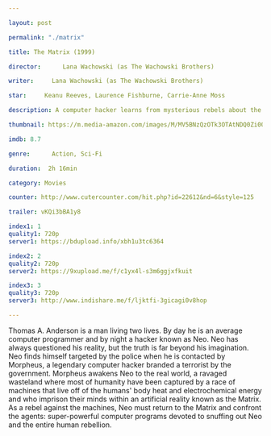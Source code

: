```yaml
---

layout: post

permalink: "./matrix"

title: The Matrix (1999)

director:      Lana Wachowski (as The Wachowski Brothers)

writer:     Lana Wachowski (as The Wachowski Brothers)

star:     Keanu Reeves, Laurence Fishburne, Carrie-Anne Moss

description: A computer hacker learns from mysterious rebels about the true nature of his reality and his role in the war against its controllers.

thumbnail: https://m.media-amazon.com/images/M/MV5BNzQzOTk3OTAtNDQ0Zi00ZTVkLWI0MTEtMDllZjNkYzNjNTc4L2ltYWdlXkEyXkFqcGdeQXVyNjU0OTQ0OTY@._V1_UX182_CR0,0,182,268_AL__QL50.jpg

imdb: 8.7

genre:      Action, Sci-Fi

duration:  2h 16min

category: Movies

counter: http://www.cutercounter.com/hit.php?id=22612&nd=6&style=125

trailer: vKQi3bBA1y8

index1: 1
quality1: 720p
server1: https://bdupload.info/xbh1u3tc6364

index2: 2
quality2: 720p
server2: https://9xupload.me/f/c1yx4l-s3m6ggjxfkuit

index3: 3
quality3: 720p
server3: http://www.indishare.me/f/ljktfi-3gicagi0v8hop

---
```


Thomas A. Anderson is a man living two lives. By day he is an average computer programmer and by night a hacker known as Neo. Neo has always questioned his reality, but the truth is far beyond his imagination. Neo finds himself targeted by the police when he is contacted by Morpheus, a legendary computer hacker branded a terrorist by the government. Morpheus awakens Neo to the real world, a ravaged wasteland where most of humanity have been captured by a race of machines that live off of the humans' body heat and electrochemical energy and who imprison their minds within an artificial reality known as the Matrix. As a rebel against the machines, Neo must return to the Matrix and confront the agents: super-powerful computer programs devoted to snuffing out Neo and the entire human rebellion.